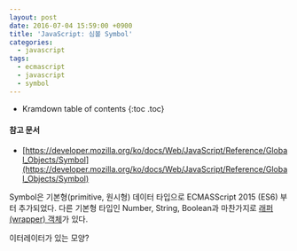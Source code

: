 ```yaml
---
layout: post
date: 2016-07-04 15:59:00 +0900
title: 'JavaScript: 심볼 Symbol'
categories:
  - javascript
tags:
  - ecmascript
  - javascript
  - symbol
---
```


* Kramdown table of contents
{:toc .toc}

#### 참고 문서

- [https://developer.mozilla.org/ko/docs/Web/JavaScript/Reference/Global_Objects/Symbol](https://developer.mozilla.org/ko/docs/Web/JavaScript/Reference/Global_Objects/Symbol)


Symbol은 기본형(primitive, 원시형) 데이터 타입으로 ECMASScript 2015 (ES6) 부터 추가되었다. 다른 기본형 타입인 Number, String, Boolean과 마찬가지로 [래퍼(wrapper) 객체](http://noritersand.tistory.com/536)가 있다.



이터레이터가 있는 모양?
